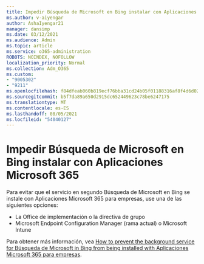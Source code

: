 ```yaml
---
title: Impedir Búsqueda de Microsoft en Bing instalar con Aplicaciones Microsoft 365
ms.author: v-aiyengar
author: AshaIyengar21
manager: dansimp
ms.date: 03/12/2021
ms.audience: Admin
ms.topic: article
ms.service: o365-administration
ROBOTS: NOINDEX, NOFOLLOW
localization_priority: Normal
ms.collection: Adm_O365
ms.custom:
- "9005302"
- "9211"
ms.openlocfilehash: f84dfeab060b819ecf76bba31cd24b05f01188316af8f4d6d02e205f8dd18b97
ms.sourcegitcommit: b5f7da89a650d2915dc652449623c78be6247175
ms.translationtype: MT
ms.contentlocale: es-ES
ms.lasthandoff: 08/05/2021
ms.locfileid: "54040127"
---
```

# <a name="prevent-microsoft-search-in-bing-from-installing-with-microsoft-365-apps"></a>Impedir Búsqueda de Microsoft en Bing instalar con Aplicaciones Microsoft 365

Para evitar que el servicio en segundo Búsqueda de Microsoft en Bing se instale con Aplicaciones Microsoft 365 para empresas, use una de las siguientes opciones:

- La Office de implementación o la directiva de grupo
- Microsoft Endpoint Configuration Manager (rama actual) o Microsoft Intune

Para obtener más información, vea [How to prevent the background service for Búsqueda de Microsoft in Bing from being installed with Aplicaciones Microsoft 365 para empresas](https://go.microsoft.com/fwlink/?linkid=2151946).
